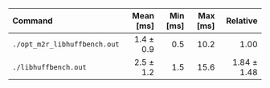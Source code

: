 | Command | Mean [ms] | Min [ms] | Max [ms] | Relative |
|:---|---:|---:|---:|---:|
| `./opt_m2r_libhuffbench.out` | 1.4 ± 0.9 | 0.5 | 10.2 | 1.00 |
| `./libhuffbench.out` | 2.5 ± 1.2 | 1.5 | 15.6 | 1.84 ± 1.48 |
